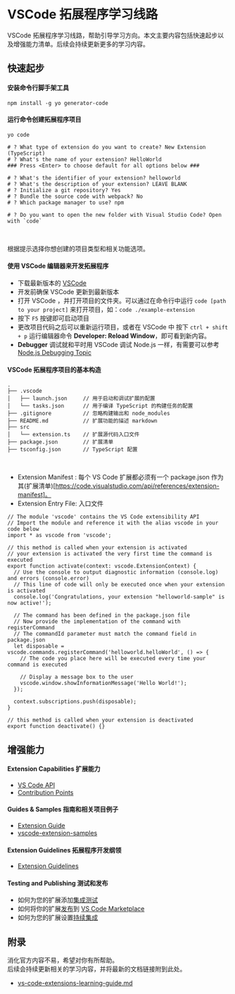 # VSCode 拓展程序学习线路

VSCode 拓展程序学习线路，帮助引导学习方向。本文主要内容包括快速起步以及增强能力清单。后续会持续更新更多的学习内容。

## 快速起步

#### 安装命令行脚手架工具

```
npm install -g yo generator-code
```

#### 运行命令创建拓展程序项目

```
yo code

# ? What type of extension do you want to create? New Extension (TypeScript)
# ? What's the name of your extension? HelloWorld
### Press <Enter> to choose default for all options below ###

# ? What's the identifier of your extension? helloworld
# ? What's the description of your extension? LEAVE BLANK
# ? Initialize a git repository? Yes
# ? Bundle the source code with webpack? No
# ? Which package manager to use? npm

# ? Do you want to open the new folder with Visual Studio Code? Open with `code`
```

<br>

根据提示选择你想创建的项目类型和相关功能选项。

#### 使用 VSCode 编辑器来开发拓展程序

- 下载最新版本的 [VSCode](https://code.visualstudio.com/)
- 开发前确保 VSCode 更新到最新版本
- 打开 VSCode ，并打开项目的文件夹。可以通过在命令行中运行 `code [path to your project]` 来打开项目，如：`code ./example-extension`
- 按下 `F5` 按键即可启动项目
- 更改项目代码之后可以重新运行项目，或者在 VSCode 中 按下 `ctrl + shift + p` 运行编辑器命令 **Developer: Reload Window**，即可看到新内容。
- **Debugger** 调试就和平时用 VSCode 调试 Node.js 一样，有需要可以参考 [Node.js Debugging Topic](https://code.visualstudio.com/docs/nodejs/nodejs-debugging)

#### VSCode 拓展程序项目的基本构造

```
.
├── .vscode
│   ├── launch.json     // 用于启动和调试扩展的配置
│   └── tasks.json      // 用于编译 TypeScript 的构建任务的配置
├── .gitignore          // 忽略构建输出和 node_modules
├── README.md           // 扩展功能的描述 markdown
├── src
│   └── extension.ts    // 扩展源代码入口文件
├── package.json        // 扩展清单
├── tsconfig.json       // TypeScript 配置
```

<br>

- Extension Manifest : 每个 VS Code 扩展都必须有一个 package.json 作为其(扩展清单)[https://code.visualstudio.com/api/references/extension-manifest]。
- Extension Entry File: 入口文件
```
// The module 'vscode' contains the VS Code extensibility API
// Import the module and reference it with the alias vscode in your code below
import * as vscode from 'vscode';

// this method is called when your extension is activated
// your extension is activated the very first time the command is executed
export function activate(context: vscode.ExtensionContext) {
  // Use the console to output diagnostic information (console.log) and errors (console.error)
  // This line of code will only be executed once when your extension is activated
  console.log('Congratulations, your extension "helloworld-sample" is now active!');

  // The command has been defined in the package.json file
  // Now provide the implementation of the command with registerCommand
  // The commandId parameter must match the command field in package.json
  let disposable = vscode.commands.registerCommand('helloworld.helloWorld', () => {
    // The code you place here will be executed every time your command is executed

    // Display a message box to the user
    vscode.window.showInformationMessage('Hello World!');
  });

  context.subscriptions.push(disposable);
}

// this method is called when your extension is deactivated
export function deactivate() {}
```

## 增强能力

#### Extension Capabilities 扩展能力

- [VS Code API](https://code.visualstudio.com/api/references/vscode-api)
- [Contribution Points](https://code.visualstudio.com/api/references/contribution-points)

#### Guides & Samples 指南和相关项目例子

- [Extension Guide](https://code.visualstudio.com/api/extension-guides/overview)
- [vscode-extension-samples](https://github.com/microsoft/vscode-extension-samples)

#### Extension Guidelines 拓展程序开发纲领

- [Extension Guidelines](https://code.visualstudio.com/api/references/extension-guidelines)

#### Testing and Publishing 测试和发布

- 如何为您的扩展添加[集成测试](https://code.visualstudio.com/api/working-with-extensions/testing-extension)
- 如何将你的扩展[发布](https://code.visualstudio.com/api/working-with-extensions/publishing-extension)到 [VS Code Marketplace](https://marketplace.visualstudio.com/)
- 如何为您的扩展设置[持续集成](https://code.visualstudio.com/api/working-with-extensions/continuous-integration)

## 附录

消化官方内容不易，希望对你有所帮助。
<br>
后续会持续更新相关的学习内容，并将最新的文档链接附到此处。

- [vs-code-extensions-learning-guide.md](https://juejin.cn/post/7067825724773629989/)